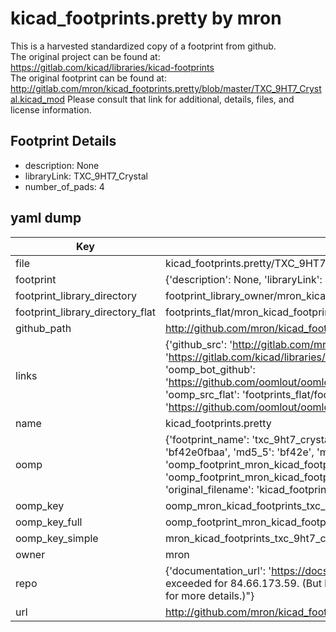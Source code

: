 # kicad_footprints.pretty by mron  
This is a harvested standardized copy of a footprint from github.  
The original project can be found at:  
https://gitlab.com/kicad/libraries/kicad-footprints  
The original footprint can be found at:
http://gitlab.com/mron/kicad_footprints.pretty/blob/master/TXC_9HT7_Crystal.kicad_mod
Please consult that link for additional, details, files, and license information.  
## Footprint Details
* description: None  
* libraryLink: TXC_9HT7_Crystal  
* number_of_pads: 4  
## yaml dump  
| Key | Value |  
| --- | --- |  
| file | kicad_footprints.pretty/TXC_9HT7_Crystal.kicad_mod |  
| footprint | {'description': None, 'libraryLink': 'TXC_9HT7_Crystal', 'number_of_pads': 4} |  
| footprint_library_directory | footprint_library_owner/mron_kicad_footprints.pretty |  
| footprint_library_directory_flat | footprints_flat/mron_kicad_footprints_txc_9ht7_crystal/working |  
| github_path | http://github.com/mron/kicad_footprints.pretty/blob/master/TXC_9HT7_Crystal.kicad_mod |  
| links | {'github_src': 'http://gitlab.com/mron/kicad_footprints.pretty/blob/master/TXC_9HT7_Crystal.kicad_mod', 'github_src_repo': 'https://gitlab.com/kicad/libraries/kicad-footprints', 'oomp_bot': 'footprints/mron_kicad_footprints_txc_9ht7_crystal/working', 'oomp_bot_github': 'https://github.com/oomlout/oomlout_oomp_footprint_bot/tree/main/footprints/mron_kicad_footprints_txc_9ht7_crystal/working', 'oomp_src_flat': 'footprints_flat/footprints_flat/mron_kicad_footprints_txc_9ht7_crystal/working', 'oomp_src_flat_github': 'https://github.com/oomlout/oomlout_oomp_footprint_src/tree/main/footprints_flat/mron_kicad_footprints_txc_9ht7_crystal/working'} |  
| name | kicad_footprints.pretty |  
| oomp | {'footprint_name': 'txc_9ht7_crystal', 'library_name': 'kicad_footprints', 'md5': 'bf42e0fbaaa4d78a3d9d93fdb54f0be2', 'md5_10': 'bf42e0fbaa', 'md5_5': 'bf42e', 'md5_6': 'bf42e0', 'oomp_key': 'oomp_mron_kicad_footprints_txc_9ht7_crystal', 'oomp_key_extra': 'oomp_footprint_mron_kicad_footprints_txc_9ht7_crystal', 'oomp_key_full': 'oomp_footprint_mron_kicad_footprints_txc_9ht7_crystal_bf42e0', 'oomp_key_simple': 'mron_kicad_footprints_txc_9ht7_crystal', 'original_filename': 'kicad_footprints.pretty/TXC_9HT7_Crystal.kicad_mod', 'owner_name': 'mron'} |  
| oomp_key | oomp_mron_kicad_footprints_txc_9ht7_crystal |  
| oomp_key_full | oomp_footprint_mron_kicad_footprints_txc_9ht7_crystal |  
| oomp_key_simple | mron_kicad_footprints_txc_9ht7_crystal |  
| owner | mron |  
| repo | {'documentation_url': 'https://docs.github.com/rest/overview/resources-in-the-rest-api#rate-limiting', 'message': "API rate limit exceeded for 84.66.173.59. (But here's the good news: Authenticated requests get a higher rate limit. Check out the documentation for more details.)"} |  
| url | http://github.com/mron/kicad_footprints.pretty |  

